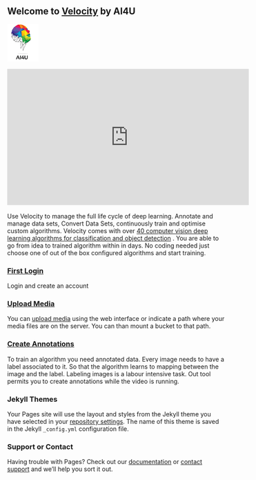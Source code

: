 ## Welcome to [Velocity](http://www.velocity.lu/) by AI4U

![Image](assets/ForWhiteBackgroundsm.png)



<iframe width="560" height="315" src="https://www.youtube.com/embed/hqdWCp-fFNY" frameborder="0" allow="accelerometer; autoplay; encrypted-media; gyroscope; picture-in-picture" allowfullscreen></iframe>

Use Velocity to manage the full life cycle of deep learning. Annotate and manage data sets, Convert Data Sets, continuously train and optimise custom algorithms. 
Velocity comes with over [40 computer vision deep learning algorithms for classification and object detection](implemented_algorithms.md)  . You are able to go from idea to trained algorithm within in days. No coding needed just
choose one of out of the box configured algorithms and start training.

### [First Login](FIRTSRUN.md) 
 
Login and create an account

### [Upload Media](MEDIA.md) 
 
You can [upload media](MEDIA.md)  using the web interface or indicate a path where your media files are on the server. 
You can than mount a bucket to that path.

### [Create Annotations](annotations.md) 
To train an algorithm you need annotated data. Every image needs to have a label associated to it. So that the algorithm learns to mapping between the image and the label. Labeling images is a labour intensive task.
Out tool permits you to create annotations while the video is running. 



### Jekyll Themes

Your Pages site will use the layout and styles from the Jekyll theme you have selected in your [repository settings](https://github.com/ai4u-ai/velocity/settings). The name of this theme is saved in the Jekyll `_config.yml` configuration file.

### Support or Contact

Having trouble with Pages? Check out our [documentation](https://help.github.com/categories/github-pages-basics/) or [contact support](https://github.com/contact) and we’ll help you sort it out.
